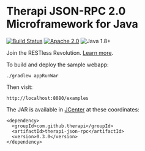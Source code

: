# Therapi JSON-RPC 2.0 Microframework for Java

[![Build Status](https://travis-ci.org/dnault/therapi-json-rpc.svg?branch=master)](https://travis-ci.org/dnault/therapi-json-rpc)
[![Apache 2.0](https://img.shields.io/badge/license-Apache%202.0-blue.svg)](http://www.apache.org/licenses/LICENSE-2.0)
![Java 1.8+](https://img.shields.io/badge/java-1.8+-lightgray.svg)

Join the RESTless Revolution. [Learn more](http://dnault.github.io/therapi-json-rpc/).

To build and deploy the sample webapp:

    ./gradlew appRunWar

Then visit:

    http://localhost:8080/examples


The JAR is available in [JCenter](https://bintray.com/bintray/jcenter) at these coordinates:

    <dependency>
      <groupId>com.github.therapi</groupId>
      <artifactId>therapi-json-rpc</artifactId>
      <version>0.3.0</version>
    </dependency>

